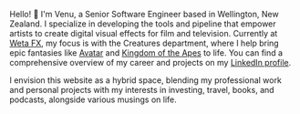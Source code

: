 Hello! :wave: I'm Venu, a Senior Software Engineer based in Wellington, New Zealand. I specialize in developing the tools and pipeline that empower artists to create digital visual effects for film and television. Currently at [Weta FX](https://www.wetafx.co.nz), my focus is with the Creatures department, where I help bring epic fantasies like [Avatar](https://www.imdb.com/title/tt1630029/) and [Kingdom of the Apes](https://www.imdb.com/title/tt11389872/) to life. You can find a comprehensive overview of my career and projects on my [LinkedIn profile](https://www.linkedin.com/in/venukrishnamurthy/).

I envision this website as a hybrid space, blending my professional work and personal projects with my interests in investing, travel, books, and podcasts, alongside various musings on life.